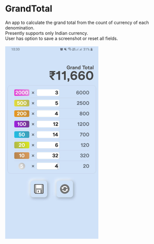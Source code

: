 # GrandTotal
An app to calculate the grand total from the count of currency of each denomination. 
<br />Presently supports only Indian currency.
<br />User has option to save a screenshot or reset all fields.
<br /><br />
<img src="https://raw.githubusercontent.com/roshanshibu/GrandTotal/master/Screenshots/ss1.jpg" width="300">
